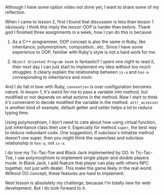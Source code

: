 Although I have some option video not done yet, I want to share some of my reflection.

When I came to lesson 2, first I found that discussion is less than lesson 1 obviously. I think this imply the lesson OOP is harder than before. Thank god I finished three assignments in a week, how I can do this is because:

1. As a C++ programmer, OOP concept is also the same in Ruby, like inheritance, polymorphism, composition...etc. Since I have some experience to OOP, familiar with Ruby's style is not a hard work for me.

2. `Object Oriented Program book` is fantastic!! I spent one night to read it, then next day I can just start to implement my idea without too much struggles. It clearly explain the relationship between `is-a` and `has-a` corresponding to inheritance and mixin.

And I do fall in love with Ruby, `convention` is over configuration becomes nature. In lesson 1, it's weird for me to pass a variable into method, but modified or not depends on what actions in the method. Now I start to think it's convenient to decide modified the variable in the method.
`attr_accessor` is another kind of example, default getter and setter helps a lot to reduce typing time.

Using polymorphism, I don't need to care about how using virtual function, just inheritance class then use it.
Especially for method `super`, the best way to reduce redundant code. 
One suggestion, If subclass's initialize method doesn't use super, then you might think the superclass and subclass relationship is `has-a`, not `is-a`.

I do love my Tic-Tac-Toe and Black Jack implemented by OO. In Tic-Tac-Toe, I use polymorphism to implement single player and double players mode. In Black Jack, I add feature that player can play with others NPC together, not just with dealer. This make the game likely in the real world. Without OO concept, these features are hard to implement.

Next lesson is absolutely my challenge, because I'm totally new for web development.
But I do look forward to it.
